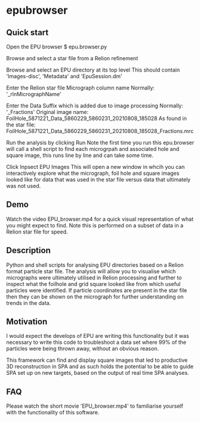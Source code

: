 # epubrowser

## Quick start

Open the EPU browser
$ epu.browser.py

Browse and select a star file from a Relion refinement

Browse and select an EPU directory at its top level
This should contain 'Images-disc', 'Metadata' and 'EpuSession.dm'

Enter the Relion star file Micrograph column name
Normally: '_rlnMicrographName'

Enter the Data Suffix which is added due to image processing
Normally: '_Fractions'
Original image name: FoilHole_5871221_Data_5860229_5860231_20210808_185028
As found in the star file: FoilHole_5871221_Data_5860229_5860231_20210808_185028_Fractions.mrc

Run the analysis by clicking Run
Note the first time you run this epu.browser will call a shell script to find each microgrpah and associated hole and square image, this runs line by line and can take some time.

Click Inpsect EPU Images
This will open a new window in whcih you can interactively explore what the micrograph, foil hole and square images looked like for data that was used in the star file versus data that ultimately was not used.

## Demo

Watch the video EPU_browser.mp4 for a quick visual representation of what you might expect to find. Note this is performed on a subset of data in a Relion star file for speed.

## Description

Python and shell scripts for analysing EPU directories based on a Relion format particle star file. The analysis will allow you to visualise which micrographs were ultimately utilised in Relion processing and further to inspect what the foilhole and grid square looked like from which useful particles were identified. If particle coordinates are present in the star file then they can be shown on the micrograph for further understanding on trends in the data.

## Motivation

I would expect the develops of EPU are writing this functionality but it was necessary to write this code to troubleshoot a data set where 99% of the particles were being thrown away, without an obvious reason.

This framework can find and display square images that led to productive 3D reconstruction in SPA and as such holds the potential to be able to guide SPA set up on new targets, based on the output of real time SPA analyses.

## FAQ

Please watch the short movie 'EPU_browser.mp4' to familiarise yourself with the functionality of this software.